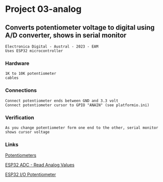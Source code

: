 
#   Project 03-analog

##  Converts potentiometer voltage to digital using A/D converter, shows in serial monitor

    Electronica Digital - Austral - 2023 - EAM
    Uses ESP32 microcontroller

###  Hardware

    1K to 10K potentiometer
    cables

###  Connections

    Connect potentiometer ends between GND and 3.3 volt
    Connect potentiometer cursor to GPIO "ANAIN" (see platformio.ini)

###  Verification

    As you change potentiometer form one end to the other, serial monitor
    shows cursor voltage

###  Links

[Potentiometers](https://www.electronics-tutorials.ws/resistor/potentiometer.html)

[ESP32 ADC - Read Analog Values](https://randomnerdtutorials.com/esp32-adc-analog-read-arduino-ide)

[ESP32 I/O Potentiometer](https://esp32io.com/tutorials/esp32-potentiometer)




